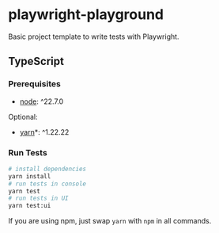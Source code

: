 # playwright-playground
Basic project template to write tests with Playwright.

## TypeScript

### Prerequisites
- [node](https://nodejs.org/en/download/package-manager/current): ^22.7.0

Optional:
- [yarn](https://yarnpkg.com/getting-started/install)*: ^1.22.22

### Run Tests
```sh
# install dependencies
yarn install
# run tests in console
yarn test
# run tests in UI
yarn test:ui
```

If you are using npm, just swap `yarn` with `npm` in all commands.